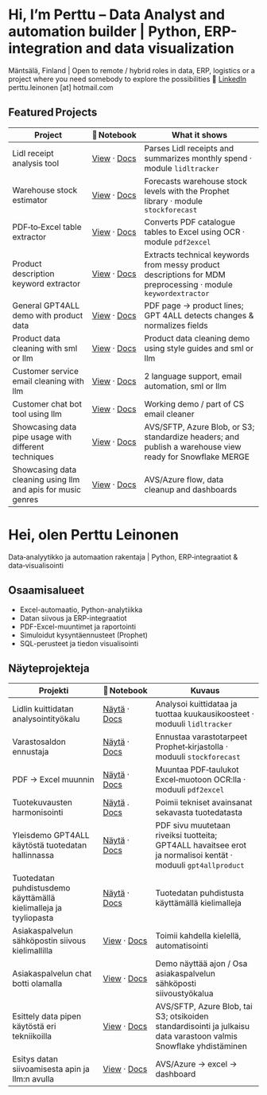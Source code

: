 # Hi, I’m Perttu – Data Analyst and automation builder | Python, ERP-integration and data visualization

Mäntsälä, Finland | Open to remote / hybrid roles in data, ERP, logistics or a project where you need somebody to explore the possibilities
🔗 [LinkedIn](https://www.linkedin.com/in/perttu-leinonen-487325b7) perttu.leinonen [at] hotmail.com

## Featured Projects
| Project | 📓 Notebook | What it shows |
|---------|-------------|---------------|
| Lidl receipt analysis tool | <a href="Toolbox/notebooks/Lidl_receipt_financial_tracker.ipynb">View</a> · [Docs](docs/lidl_receipt_analysis.md) | Parses Lidl receipts and summarizes monthly spend · module `lidltracker` |
| Warehouse stock estimator | <a href="Toolbox/notebooks/prophet.ipynb">View</a> · [Docs](docs/warehouse_stock_estimator.md) | Forecasts warehouse stock levels with the Prophet library · module `stockforecast` |
| PDF‑to‑Excel table extractor | <a href="Toolbox/notebooks/pdf_to_excel_converter.ipynb">View</a> · [Docs](docs/pdf_to_excel_converter.md) | Converts PDF catalogue tables to Excel using OCR · module `pdf2excel` |
| Product description keyword extractor | <a href="Toolbox/notebooks/Product_Description_Keyword_Extraction_Demo.ipynb">View</a> · [Docs](docs/product_keyword_extractor.md) | Extracts technical keywords from messy product descriptions for MDM preprocessing · module `keywordextractor` |
| General GPT4ALL demo with product data | <a href="Toolbox/notebooks/SKU_Demo_ZERO_SETUP.ipynb">View</a> · [Docs](docs/gpt4all_product_demo.md) | PDF page → product lines; GPT 4ALL detects changes & normalizes fields|
| Product data cleaning with sml or llm | <a href="Toolbox/notebooks/colab_walkthrough_viz.ipynb">View</a> · [Docs](docs/design_document.md) | Product data cleaning demo using style guides and sml or llm |
| Customer service email cleaning with llm | <a href="Toolbox/notebooks/colab_batch_demo.ipynb">View</a> · [Docs](/docs/design_document-cs-llm.md) | 2 language support, email automation, sml or llm |
| Customer chat bot tool using llm | <a href="Toolbox/notebooks/chat_overview github demo.ipynb">View</a> · [Docs](/docs/design_document-cs-llm.md) | Working demo / part of CS email cleaner |
| Showcasing data pipe usage with different techniques | <a href="Toolbox/notebooks/simulated_pipeline_playbook for git.ipynb">View</a> · [Docs](/docs/readme-pipe.md) | AVS/SFTP, Azure Blob, or S3; standardize headers; and publish a warehouse view ready for Snowflake MERGE |
| Showcasing data cleaning using llm and apis for music genres | <a href="Toolbox/notebooks/00_project_overview.ipynb">View</a> · [Docs](/docs/readme-pipe.md) | AVS/Azure flow, data cleanup and dashboards |

# Hei, olen Perttu Leinonen
Data‑analyytikko ja automaation rakentaja | Python, ERP‑integraatiot & data‑visualisointi

## Osaamisalueet
- Excel-automaatio, Python-analytiikka
- Datan siivous ja ERP-integraatiot
- PDF-Excel-muuntimet ja raportointi
- Simuloidut kysyntäennusteet (Prophet)
- SQL-perusteet ja tiedon visualisointi


## Näyteprojekteja
| Projekti | 📓 Notebook | Kuvaus |
|----------|-------------|--------|
| Lidlin kuittidatan analysointityökalu | <a href="Toolbox/notebooks/Lidl_receipt_financial_tracker.ipynb">Näytä</a> · [Docs](docs/lidl_receipt_analysis.md) | Analysoi kuittidataa ja tuottaa kuukausikoosteet · moduuli `lidltracker` |
| Varastosaldon ennustaja | <a href="Toolbox/notebooks/prophet.ipynb">Näytä</a> · [Docs](docs/warehouse_stock_estimator.md) | Ennustaa varastotarpeet Prophet‑kirjastolla · moduuli `stockforecast` |
| PDF → Excel muunnin | <a href="Toolbox/notebooks/pdf_to_excel_converter.ipynb">Näytä</a> · [Docs](docs/pdf_to_excel_converter.md) | Muuntaa PDF‑taulukot Excel‑muotoon OCR:lla · moduuli `pdf2excel` |
| Tuotekuvausten harmonisointi | <a href="Toolbox/notebooks/Product_Description_Keyword_Extraction_Demo.ipynb">Näytä</a> . [Docs](docs/product_keyword_extractor.md) | Poimii tekniset avainsanat sekavasta tuotedatasta |
| Yleisdemo GPT4ALL käytöstä tuotedatan hallinnassa | <a href="Toolbox/notebooks/SKU_Demo_ZERO_SETUP.ipynb">Näytä</a> · [Docs](docs/gpt4all_product_demo.md) | PDF sivu muutetaan riveiksi tuotteita; GPT4ALL havaitsee erot ja normalisoi kentät · moduuli `gpt4allproduct`|
| Tuotedatan puhdistusdemo käyttämällä kielimalleja ja tyyliopasta | <a href="Toolbox/notebooks/colab_walkthrough_viz.ipynb">Näytä</a> · [Docs](docs/design_document.md) | Tuotedatan puhdistusta käyttämällä kielimalleja |
| Asiakaspalvelun sähköpostin siivous kielimallilla | <a href="Toolbox/notebooks/colab_batch_demo.ipynb">View</a> · [Docs](docs/design_document-cs-llm.md) | Toimii kahdella kielellä, automatisointi |
| Asiakaspalvelun chat botti olamalla | <a href="Toolbox/notebooks/chat_overview github demo.ipynb">View</a> · [Docs](/docs/design_document-cs-llm.md) | Demo näyttää ajon / Osa asiakaspalvelun sähköposti siivoustyökalua |
| Esittely data pipen käytöstä eri tekniikoilla | <a href="Toolbox/notebooks/simulated_pipeline_playbook for git.ipynb">View</a> · [Docs](/docs/readme-pipe.md) | AVS/SFTP, Azure Blob, tai S3; otsikoiden standardisointi ja julkaisu data varastoon valmis Snowflake yhdistäminen|
| Esitys datan siivoamisesta apin ja llm:n avulla  | <a href="Toolbox/notebooks/00_project_overview.ipynb">View</a> · [Docs](/docs/readme-pipe.md) | AVS/Azure -> excel -> dashboard |

